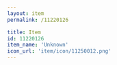 ```yaml
---
layout: item
permalink: /11220126

title: Item
id: 11220126
item_name: 'Unknown'
icon_url: 'item/icon/11250012.png'
---
```

